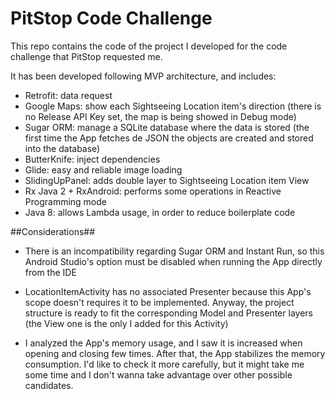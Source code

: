 # PitStop Code Challenge #

This repo contains the code of the project I developed for the code challenge that PitStop requested me.

It has been developed following MVP architecture, and includes:

* Retrofit: data request
* Google Maps: show each Sightseeing Location item's direction (there is no Release API Key set, the map is being showed in Debug mode)
* Sugar ORM: manage a SQLite database where the data is stored (the first time the App fetches de JSON the objects are created and stored into the database)
* ButterKnife: inject dependencies
* Glide: easy and reliable image loading
* SlidingUpPanel: adds double layer to Sightseeing Location item View
* Rx Java 2 + RxAndroid: performs some operations in Reactive Programming mode
* Java 8: allows Lambda usage, in order to reduce boilerplate code


##Considerations##

- There is an incompatibility regarding Sugar ORM and Instant Run, so this Android Studio's option must be disabled when running the App directly from the IDE

- LocationItemActivity has no associated Presenter because this App's scope doesn't requires it to be implemented. Anyway, the project structure is ready to fit the corresponding Model and Presenter layers (the View one is the only I added for this Activity)

- I analyzed the App's memory usage, and I saw it is increased when opening and closing  few times. After that, the App stabilizes the memory consumption. I'd like to check it more carefully, but it might take me some time and I don't wanna take advantage over other possible candidates.


